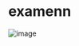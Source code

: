 # examenn

![image](https://github.com/KhadijaLame/examenn/assets/95372089/0e5e445c-8e56-4240-ba28-3371ff6a052f)

